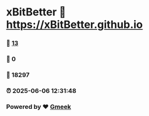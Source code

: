 # xBitBetter :link: https://xBitBetter.github.io 
### :page_facing_up: [13](https://xBitBetter.github.io/tag.html) 
### :speech_balloon: 0 
### :hibiscus: 18297 
### :alarm_clock: 2025-06-06 12:31:48 
### Powered by :heart: [Gmeek](https://github.com/Meekdai/Gmeek)

